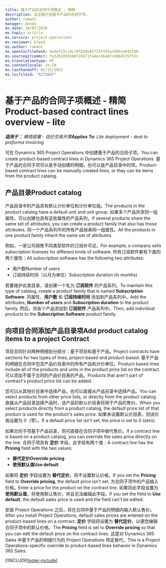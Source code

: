 ```yaml
---
title: 基于产品的合同子项概述 - 精简
description: 此主题介绍基于产品的合同子项。
author: rumant
manager: Annbe
ms.date: 10/07/2020
ms.topic: article
ms.service: project-operations
ms.reviewer: kfend
ms.author: rumant
ms.openlocfilehash: 6e9ef33cc9c79f828e85733f4f5a199bce842700
ms.sourcegitcommit: fa32b1893286f20271fa4ec4be8fc68bd135f53c
ms.translationtype: HT
ms.contentlocale: zh-CN
ms.lasthandoff: 02/15/2021
ms.locfileid: "5272647"
---
```

# <a name="product-based-contract-lines-overview---lite"></a><span data-ttu-id="b6ffc-103">基于产品的合同子项概述 - 精简</span><span class="sxs-lookup"><span data-stu-id="b6ffc-103">Product-based contract lines overview - lite</span></span>

<span data-ttu-id="b6ffc-104">_**适用于：** 精简部署 - 估价交易开票_</span><span class="sxs-lookup"><span data-stu-id="b6ffc-104">_**Applies To:** Lite deployment - deal to proforma invoicing_</span></span>

<span data-ttu-id="b6ffc-105">可在 Dynamics 365 Project Operations 中创建基于产品的合同子项。</span><span class="sxs-lookup"><span data-stu-id="b6ffc-105">You can create product-based contract lines in Dynamics 365 Project Operations.</span></span> <span data-ttu-id="b6ffc-106">基于产品的合同子项可以是手动创建的明细，也可以是产品目录中的项。</span><span class="sxs-lookup"><span data-stu-id="b6ffc-106">Product-based contract lines can be manually created lines, or they can be items from the product catalog.</span></span>

## <a name="product-catalog"></a><span data-ttu-id="b6ffc-107">产品目录</span><span class="sxs-lookup"><span data-stu-id="b6ffc-107">Product catalog</span></span>

<span data-ttu-id="b6ffc-108">产品目录中的产品具有默认计价单位和计价单位组。</span><span class="sxs-lookup"><span data-stu-id="b6ffc-108">The products in the product catalog have a default unit and unit group.</span></span> <span data-ttu-id="b6ffc-109">如果多个产品共享同一组属性，可以创建也具有这些属性的产品系列。</span><span class="sxs-lookup"><span data-stu-id="b6ffc-109">If several products share the same set of attributes, you can create a product family that also has those attributes.</span></span> <span data-ttu-id="b6ffc-110">同一个产品系列中的所有产品继承同一组属性。</span><span class="sxs-lookup"><span data-stu-id="b6ffc-110">All the products in one product family inherit the same set of attributes.</span></span>

<span data-ttu-id="b6ffc-111">例如，一家公司销售不同类型软件的订阅许可证。</span><span class="sxs-lookup"><span data-stu-id="b6ffc-111">For example, a company sells subscription licenses for different kinds of software.</span></span> <span data-ttu-id="b6ffc-112">所有订阅软件都有下面的两个属性：</span><span class="sxs-lookup"><span data-stu-id="b6ffc-112">All subscription software has the following two attributes:</span></span>

- <span data-ttu-id="b6ffc-113">用户数</span><span class="sxs-lookup"><span data-stu-id="b6ffc-113">Number of users</span></span>
- <span data-ttu-id="b6ffc-114">订阅持续时间（以月为单位）</span><span class="sxs-lookup"><span data-stu-id="b6ffc-114">Subscription duration (in months)</span></span>

<span data-ttu-id="b6ffc-115">若要维护此类目录，请创建一个名为 **订阅软件** 的产品系列。</span><span class="sxs-lookup"><span data-stu-id="b6ffc-115">To maintain this type of catalog, create a product family that is named **Subscription Software**.</span></span> <span data-ttu-id="b6ffc-116">将属性、**用户数** 和 **订阅持续时间** 添加到产品系列中。</span><span class="sxs-lookup"><span data-stu-id="b6ffc-116">Add the attributes, **Number of users** and **Subscription duration** to the product family.</span></span> <span data-ttu-id="b6ffc-117">然后，将各个产品添加到 **订阅软件** 产品系列中。</span><span class="sxs-lookup"><span data-stu-id="b6ffc-117">Then, add individual products to the **Subscription Software** product family.</span></span>

## <a name="add-product-catalog-items-to-a-project-contract"></a><span data-ttu-id="b6ffc-118">向项目合同添加产品目录项</span><span class="sxs-lookup"><span data-stu-id="b6ffc-118">Add product catalog items to a project Contract</span></span>

<span data-ttu-id="b6ffc-119">项目合同针对两种明细划分部分：基于项目和基于产品。</span><span class="sxs-lookup"><span data-stu-id="b6ffc-119">Project contracts have sections for two types of lines, project-based and product-based.</span></span> <span data-ttu-id="b6ffc-120">基于产品的明细在合同中包含产品价目表中的所有产品和计价单位。</span><span class="sxs-lookup"><span data-stu-id="b6ffc-120">Product-based lines include all of the products and units in the product price list on the contract.</span></span> <span data-ttu-id="b6ffc-121">可以添加不属于合同的产品价目表的产品。</span><span class="sxs-lookup"><span data-stu-id="b6ffc-121">Products that aren't part of contract's product price list can be added.</span></span>

<span data-ttu-id="b6ffc-122">您可以从其他价目表中选择产品，也可以直接从产品目录中选择产品。</span><span class="sxs-lookup"><span data-stu-id="b6ffc-122">You can select products from other price lists, or directly from the product catalog.</span></span> <span data-ttu-id="b6ffc-123">直接从产品目录选择产品时，该产品的默认价目表将用于产品的售价。</span><span class="sxs-lookup"><span data-stu-id="b6ffc-123">When you select products directly from a product catalog, the default price list of that product is used for the product's sales price.</span></span> <span data-ttu-id="b6ffc-124">如果未设置默认价目表，则该价格设置为 0（零）。</span><span class="sxs-lookup"><span data-stu-id="b6ffc-124">If a default price list isn't set, the price is set to 0 (zero).</span></span>

<span data-ttu-id="b6ffc-125">如果合同子项基于产品目录，则可直接在合同子项中替代售价。</span><span class="sxs-lookup"><span data-stu-id="b6ffc-125">If a contract line is based on a product catalog, you can override the sales price directly on the line.</span></span> <span data-ttu-id="b6ffc-126">合同子项具有 **定价** 字段，此字段有两个值：</span><span class="sxs-lookup"><span data-stu-id="b6ffc-126">A contract line has the **Pricing** field with the two values:</span></span>

- <span data-ttu-id="b6ffc-127">**替代定价**</span><span class="sxs-lookup"><span data-stu-id="b6ffc-127">**Override pricing**</span></span>
- <span data-ttu-id="b6ffc-128">**使用默认值**</span><span class="sxs-lookup"><span data-stu-id="b6ffc-128">**Use default**</span></span>

<span data-ttu-id="b6ffc-129">如果将 **定价** 字段设置为 **替代定价**，将不设置默认价格。</span><span class="sxs-lookup"><span data-stu-id="b6ffc-129">If you set the **Pricing** field to **Override pricing**, the default price isn't set.</span></span> <span data-ttu-id="b6ffc-130">为合同子项中的产品输入价格。</span><span class="sxs-lookup"><span data-stu-id="b6ffc-130">Enter a price for the product on the contract line.</span></span> <span data-ttu-id="b6ffc-131">如果将此字段设置为 **使用默认值**，将使用默认售价，并且无法编辑此字段。</span><span class="sxs-lookup"><span data-stu-id="b6ffc-131">If you set the field to **Use default**, the default sales price is used and the field can't be edited.</span></span>

<span data-ttu-id="b6ffc-132">安装 Project Operations 之后，将在合同中基于产品的明细内输入默认售价。</span><span class="sxs-lookup"><span data-stu-id="b6ffc-132">After you install Project Operations, default sales prices are entered on the product-based lines on a contract.</span></span> <span data-ttu-id="b6ffc-133">**定价** 字段将设置为 **替代定价**，以便您编辑合同子项中的默认价格。</span><span class="sxs-lookup"><span data-stu-id="b6ffc-133">The **Pricing** field is set to **Override pricing** so that you can edit the default price on the contract lines.</span></span> <span data-ttu-id="b6ffc-134">这是对 Dynamics 365 Sales 中基于产品的明细行为的 Project Operations 特定替代。</span><span class="sxs-lookup"><span data-stu-id="b6ffc-134">This is a Project Operations-specific override to product-based lines behavior in Dynamics 365 Sales.</span></span>


[!INCLUDE[footer-include](../../includes/footer-banner.md)]